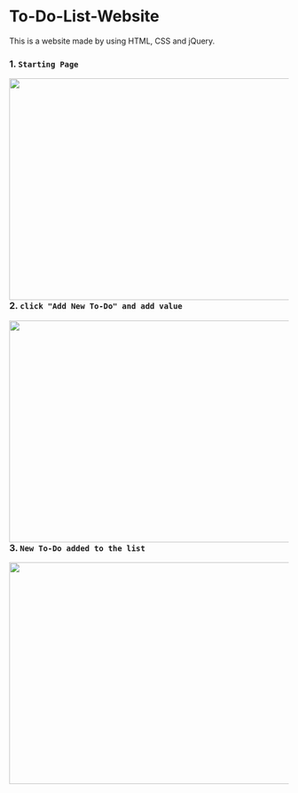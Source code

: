 # To-Do-List-Website
This is a website made by using HTML, CSS and jQuery.

### 1. `Starting Page`
<img align="left" src="https://user-images.githubusercontent.com/29011734/64408277-f169cc00-d0a3-11e9-8228-a43ade9227a9.png" width="800" height="400">
<br><br>

### 2. `click "Add New To-Do" and add value`
<img align="left" src="https://user-images.githubusercontent.com/29011734/64408832-57a31e80-d0a5-11e9-87df-8582eaf51796.png" width="800" height="400">
<br><br>

### 3. `New To-Do added to the list`
<img align="left" src="https://user-images.githubusercontent.com/29011734/64409196-09424f80-d0a6-11e9-92bd-2a39b3d27781.png" width="800" height="400">
<br><br>
